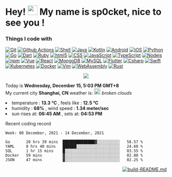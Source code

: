 <h1>Hey! <img src="https://emojis.slackmojis.com/emojis/images/1586280906/8541/computercat.gif" width="30" />
  My name is sp0cket, nice to see you !</h1>

<h3>Things I code with</h3>

<p>
  <a href="https://git-scm.com/"><img alt="Git" src="https://img.shields.io/badge/-Git-F54D27?logo=Git&logoColor=white&style="/></a>
  <a href="https://docs.github.com/free-pro-team@latest/actions"><img alt="Github Actions" src="https://img.shields.io/badge/-Github Actions-2088FF?logo=github-actions&logoColor=white&style="/></a>
  <a href="https://www.shellscript.sh/"><img alt="Shell" src="https://img.shields.io/badge/-Shell-FFD500?logo=Shell&logoColor=white&style="/></a>
  <a href="https://www.java.com/"><img alt="Java" src="https://img.shields.io/badge/-Java-007396?logo=Java&logoColor=white&style="/></a>
  <a href="https://kotlinlang.org/"><img alt="Kotlin" src="https://img.shields.io/badge/-Kotlin-27282C?logo=Kotlin&logoColor=white&style="/></a>
  <a href="https://developer.android.com/"><img alt="Android" src="https://img.shields.io/badge/-Android-3DDC84?logo=Android&logoColor=white&style="/></a>
  <a href="https://developer.apple.com/ios/"><img alt="iOS" src="https://img.shields.io/badge/-iOS-000000?logo=iOS&logoColor=white&style="/></a>
  <a href="https://www.python.org/"><img alt="Python" src="https://img.shields.io/badge/-Python-3776AB?logo=Python&logoColor=white&style="/></a>
  <a href="https://golang.org/"><img alt="Go" src="https://img.shields.io/badge/-Go-00ACD7?logo=go&logoColor=white&style="/></a>
  <a href="https://dart.dev/"><img alt="Dart" src="https://img.shields.io/badge/-Dart-0175C2?logo=Dart&logoColor=white&style="/></a>
  <a href="https://www.ruby-lang.org/"><img alt="Ruby" src="https://img.shields.io/badge/-Ruby-CC342D?logo=Ruby&logoColor=white&style="/></a>
  <a href="https://developer.mozilla.org/en-US/docs/Web/Guide/HTML/HTML5"><img alt="html5" src="https://img.shields.io/badge/-html5-E44D26?logo=html5&logoColor=white&style="/></a>
  <a href="https://developer.mozilla.org/docs/Archive/CSS3"><img alt="CSS" src="https://img.shields.io/badge/-CSS-1672B6?logo=CSS3&logoColor=white&style="/></a>
  <a href="https://developer.mozilla.org/docs/Web/JavaScript"><img alt="JavaScript" src="https://img.shields.io/badge/-JavaScript-F7DF1E?logo=JavaScript&logoColor=white&style="/></a>
  <a href="https://www.typescriptlang.org/"><img alt="TypeScript" src="https://img.shields.io/badge/-TypeScript-017ACC?logo=TypeScript&logoColor=white&style="/></a>
  <a href="https://nodejs.org/"><img alt="Nodejs" src="https://img.shields.io/badge/-Nodejs-43853D?logo=Node.js&logoColor=white&style="/></a>
  <a href="https://www.npmjs.com/"><img alt="npm" src="https://img.shields.io/badge/-npm-CB3837?logo=npm&logoColor=white&style="/></a>
  <a href="https://vuejs.org/"><img alt="Vue" src="https://img.shields.io/badge/-Vue-42B983?logo=Vue.js&logoColor=white&style="/></a>
  <a href="https://reactjs.org/"><img alt="React" src="https://img.shields.io/badge/-React-45b8d7?logo=React&logoColor=white&style="/></a>
  <a href="https://www.mongodb.com/"><img alt="MongoDB" src="https://img.shields.io/badge/-MongoDB-14AA52?logo=mongodb&logoColor=white&style="/></a>
  <a href="https://dev.mysql.com/"><img alt="MySQL" src="https://img.shields.io/badge/-MySQL-4579A1?logo=MySQL&logoColor=white&style="/></a>
  <a href="https://flutter.dev/"><img alt="Flutter" src="https://img.shields.io/badge/-Flutter-02569B?logo=Flutter&logoColor=white&style="/></a>
  <a href="https://docs.microsoft.com/dotnet/csharp/"><img alt="Csharp" src="https://img.shields.io/badge/-Csharp-239120?logo=C%20sharp&logoColor=white&style="/></a>
  <a href="https://www.swift.com/"><img alt="Swift" src="https://img.shields.io/badge/-Swift-DF5C43?logo=Swift&logoColor=white&style="/></a>
  <a href="https://kubernetes.io/"><img alt="Kubernetes" src="https://img.shields.io/badge/-Kubernetes-326CE5?logo=Kubernetes&logoColor=white&style="/></a>
  <a href="https://www.docker.com/"><img alt="Docker" src="https://img.shields.io/badge/-Docker-2496ED?logo=Docker&logoColor=white&style="/></a>
  <a href="https://www.vim.org/"><img alt="Vim" src="https://img.shields.io/badge/-Vim-019733?logo=Vim&logoColor=white&style="/></a>
  <a href="https://webassembly.org/"><img alt="WebAssembly" src="https://img.shields.io/badge/-WebAssembly-654FF0?logo=WebAssembly&logoColor=white&style="/></a>
  <a href="https://www.rust-lang.org/"><img alt="Rust" src="https://img.shields.io/badge/-Rust-000000?logo=Rust&logoColor=white&style="/></a>
  
</p>

<p align="center">
  <a href="https://github.com/sp0cket">
    <img src="https://github-readme-stats.vercel.app/api?username=sp0cket&show_icons=true&theme=dracula" />
  </a>
</p>

<p>
  Today is <b>Wednesday, December 15, 5:03 PM GMT+8</b> <br />
  My current city <b>Shanghai, CN</b> weather is: <img src="http:&#x2F;&#x2F;openweathermap.org&#x2F;img&#x2F;wn&#x2F;04n@2x.png" width="20" /> <i>broken clouds</i>
  <li>temperature : <b>13.3 °C</b> , feels like  : <b>12.5 °C</b></br></li>
  <li>humidity    : <b>68%</b> , wind speed  : <b>1.34 meter&#x2F;sec</b></br></li>
  <li>sun rises at: <b>06:45 AM</b> , sets at: <b>04:53 PM</b></li>
</p>

<p>Recent coding record</p>

<!--START_SECTION:waka-->
```text
Week: 08 December, 2021 - 14 December, 2021

Go       20 hrs 39 mins  ██████████████▓░░░░░░░░░░   58.57 % 
YAML     8 hrs 40 mins   ██████░░░░░░░░░░░░░░░░░░░   24.60 % 
SQL      1 hr 15 mins    █░░░░░░░░░░░░░░░░░░░░░░░░   03.55 % 
Docker   59 mins         ▓░░░░░░░░░░░░░░░░░░░░░░░░   02.80 % 
JSON     47 mins         ▓░░░░░░░░░░░░░░░░░░░░░░░░   02.25 % 
```
<!--END_SECTION:waka-->

<p align="right">
  <a href="https://github.com/sp0cket/sp0cket/actions">
    <img alt="build-README.md"
      src="https://github.com/sp0cket/sp0cket/workflows/build-README.md/badge.svg?branch=main">
  </a>
</p>